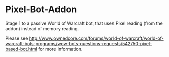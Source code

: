# Pixel-Bot-Addon
Stage 1 to a passive World of Warcraft bot, that uses Pixel reading (from the addon) instead of memory reading.

Please see http://www.ownedcore.com/forums/world-of-warcraft/world-of-warcraft-bots-programs/wow-bots-questions-requests/542750-pixel-based-bot.html for more information.
